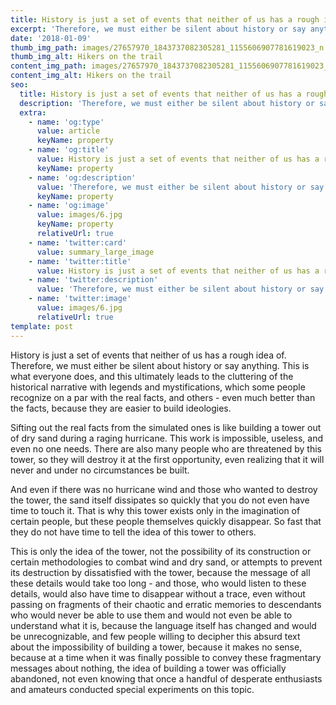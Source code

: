 ```yaml
---
title: History is just a set of events that neither of us has a rough idea of
excerpt: 'Therefore, we must either be silent about history or say anything.'
date: '2018-01-09'
thumb_img_path: images/27657970_1843737082305281_1155606907781619023_n.jpg
thumb_img_alt: Hikers on the trail
content_img_path: images/27657970_1843737082305281_1155606907781619023_n-13e906cb.jpg
content_img_alt: Hikers on the trail
seo:
  title: History is just a set of events that neither of us has a rough idea of
  description: 'Therefore, we must either be silent about history or say anything.'
  extra:
    - name: 'og:type'
      value: article
      keyName: property
    - name: 'og:title'
      value: History is just a set of events that neither of us has a rough idea of
      keyName: property
    - name: 'og:description'
      value: 'Therefore, we must either be silent about history or say anything.'
      keyName: property
    - name: 'og:image'
      value: images/6.jpg
      keyName: property
      relativeUrl: true
    - name: 'twitter:card'
      value: summary_large_image
    - name: 'twitter:title'
      value: History is just a set of events that neither of us has a rough idea of
    - name: 'twitter:description'
      value: 'Therefore, we must either be silent about history or say anything.'
    - name: 'twitter:image'
      value: images/6.jpg
      relativeUrl: true
template: post
---
```


History is just a set of events that neither of us has a rough idea of. Therefore, we must either be silent about history or say anything. This is what everyone does, and this ultimately leads to the cluttering of the historical narrative with legends and mystifications, which some people recognize on a par with the real facts, and others - even much better than the facts, because they are easier to build ideologies. 

Sifting out the real facts from the simulated ones is like building a tower out of dry sand during a raging hurricane. This work is impossible, useless, and even no one needs. There are also many people who are threatened by this tower, so they will destroy it at the first opportunity, even realizing that it will never and under no circumstances be built. 

And even if there was no hurricane wind and those who wanted to destroy the tower, the sand itself dissipates so quickly that you do not even have time to touch it. That is why this tower exists only in the imagination of certain people, but these people themselves quickly disappear. So fast that they do not have time to tell the idea of ​​this tower to others. 

This is only the idea of ​​the tower, not the possibility of its construction or certain methodologies to combat wind and dry sand, or attempts to prevent its destruction by dissatisfied with the tower, because the message of all these details would take too long - and those, who would listen to these details, would also have time to disappear without a trace, even without passing on fragments of their chaotic and erratic memories to descendants who would never be able to use them and would not even be able to understand what it is, because the language itself has changed and would be unrecognizable, and few people willing to decipher this absurd text about the impossibility of building a tower, because it makes no sense, because at a time when it was finally possible to convey these fragmentary messages about nothing, the idea of ​​building a tower was officially abandoned, not even knowing that once a handful of desperate enthusiasts and amateurs conducted special experiments on this topic.
